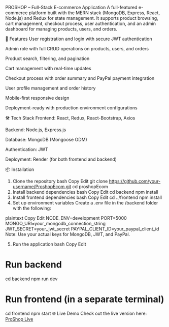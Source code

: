 PROSHOP
– Full-Stack E-commerce Application
A full-featured e-commerce platform built with the MERN stack (MongoDB, Express, React, Node.js) and Redux for state management.
It supports product browsing, cart management, checkout process, user authentication, and an admin dashboard for managing products, users, and orders.

🚀 Features
User registration and login with secure JWT authentication

Admin role with full CRUD operations on products, users, and orders

Product search, filtering, and pagination

Cart management with real-time updates

Checkout process with order summary and PayPal payment integration

User profile management and order history

Mobile-first responsive design

Deployment-ready with production environment configurations

🛠️ Tech Stack
Frontend: React, Redux, React-Bootstrap, Axios

Backend: Node.js, Express.js

Database: MongoDB (Mongoose ODM)

Authentication: JWT

Deployment: Render (for both frontend and backend)

📦 Installation
1. Clone the repository
bash
Copy
Edit
git clone https://github.com/your-username/ProshopEcom.git
cd proshopEcom
2. Install backend dependencies
bash
Copy
Edit
cd backend
npm install
3. Install frontend dependencies
bash
Copy
Edit
cd ../frontend
npm install
4. Set up environment variables
Create a .env file in the /backend folder with the following:

plaintext
Copy
Edit
NODE_ENV=development
PORT=5000
MONGO_URI=your_mongodb_connection_string
JWT_SECRET=your_jwt_secret
PAYPAL_CLIENT_ID=your_paypal_client_id
Note: Use your actual keys for MongoDB, JWT, and PayPal.

5. Run the application
bash
Copy
Edit
# Run backend
cd backend
npm run dev

# Run frontend (in a separate terminal)
cd frontend
npm start
🌐 Live Demo
Check out the live version here:
[ProShop Live](https://proshopecom-1.onrender.com/)
